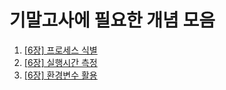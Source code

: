 # 기말고사에 필요한 개념 모음


1. [[6장] 프로세스 식별](/pb/sm6.md#프로세스-정리)
1. [[6장] 실행시간 측정](/pb/sm6.md#프로세스-실행-시간-측정-방법)
1. [[6장] 환경변수 활용](/pb/sm6.md#환경변수)